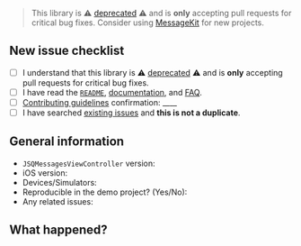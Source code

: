 > This library is ⚠️ [deprecated](https://www.jessesquires.com/blog/officially-deprecating-jsqmessagesviewcontroller/) ⚠️ and is **only** accepting pull requests for critical bug fixes. Consider using [MessageKit](https://github.com/MessageKit/MessageKit) for new projects. 


## New issue checklist
<!-- Before submitting this issue, make sure you have done the following -->

- [ ] I understand that this library is ⚠️ [deprecated](https://www.jessesquires.com/blog/officially-deprecating-jsqmessagesviewcontroller/) ⚠️ and is **only** accepting pull requests for critical bug fixes.
- [ ] I have read the [`README`](https://github.com/jessesquires/JSQMessagesViewController/blob/develop/README.md), [documentation](http://cocoadocs.org/docsets/JSQMessagesViewController/), and [FAQ](https://github.com/jessesquires/JSQMessagesViewController/blob/develop/Documentation/faq.md).
- [ ] [Contributing guidelines](https://github.com/jessesquires/JSQMessagesViewController/blob/develop/.github/CONTRIBUTING.md) confirmation: ____
- [ ] I have searched [existing issues](https://github.com/jessesquires/JSQMessagesViewController/issues?q=is%3Aissue+sort%3Acreated-desc) and **this is not a duplicate**.

## General information

- `JSQMessagesViewController` version:
- iOS version:
- Devices/Simulators:
- Reproducible in the demo project? (Yes/No): 
- Any related issues:

## What happened?
